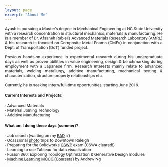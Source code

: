 ```yaml
---
layout: page
excerpt: "About Me"
---
```

<!---(font-family: "San Francisco", "Roboto", "Segoe UI";)--> 



<div style="text-align: justify"> 
<span style="font-family:San Francisco, Roboto, Segoe UI; font-size:10pt;">
  
Ayush is pursuing a Master's degree in Mechanical Engineering at NC State University with a research concentration in structural mechanics, materials & manufacturing. He is a member of Dr. Afsaneh Rabiei's <a href="https://people.engr.ncsu.edu/arabiei/">Advanced Materials Research Laboratory</a> (AMRL) & his research is focused on Composite Metal Foams (CMFs) in conjunction with a Dept. of Transportation (DoT) funded project.<br />
<br />
Previous hands-on experience in experimental research during his undergraduate days as well as proven abilities in value engineering, design & benchmarking during employment with a Japanese firm. Research interests mainly relate to advanced materials, welding metallurgy, additive manufacturing, mechanical testing & characterization, structure-property relationships etc. 
<br />
<br />
Currently, he is seeking intern/full-time opportunities, starting June 2019.

<h4>Current Interests and Projects:</h4> 
- Advanced Materials<br />
- Material Joining Technology<br />
- Additive Manufacturing

<h4>What am I doing these days (summer)?  </h4>
- Job search (waiting on my <a href="https://www.uscis.gov/greencard/employment-authorization-document">EAD</a> :/)<br />
- Ocassional <a href="https://www.instagram.com/in_n_arnd_state/">photo</a> trips to Downtown Raleigh<br />
- Preparing for the Solidworks <a href="https://www.solidworks.com/sw/support/797_ENU_HTML.htm">CSWP</a> exam (CSWA cleared!)<br />
- Learning to use Tableau for data visualization<br />
- Fusion 360: Exploring Topology Optimization & Generative Design modules <br /> 
- <a href="https://www.coursera.org/learn/machine-learning"> Machine Learning MOOC (Coursera)</a> by Andrew Ng <br />

<br/>
</span> 
